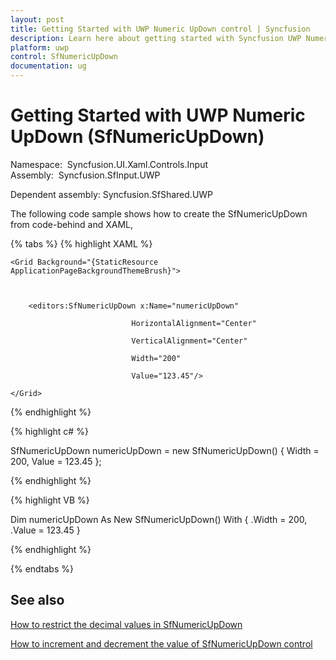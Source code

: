 ```yaml
---
layout: post
title: Getting Started with UWP Numeric UpDown control | Syncfusion
description: Learn here about getting started with Syncfusion UWP Numeric UpDown (SfNumericUpDown) control, its elements and more.
platform: uwp
control: SfNumericUpDown
documentation: ug
---
```


# Getting Started with UWP Numeric UpDown (SfNumericUpDown)

Namespace:  Syncfusion.UI.Xaml.Controls.Input
Assembly:  Syncfusion.SfInput.UWP

Dependent assembly: Syncfusion.SfShared.UWP

The following code sample shows how to create the SfNumericUpDown from code-behind and XAML,

{% tabs %}
{% highlight XAML %}

<Page xmlns:editors="using:Syncfusion.UI.Xaml.Controls.Input">



    <Grid Background="{StaticResource ApplicationPageBackgroundThemeBrush}">



        <editors:SfNumericUpDown x:Name="numericUpDown"

                               HorizontalAlignment="Center"

                               VerticalAlignment="Center"

                               Width="200" 

                               Value="123.45"/>

    </Grid>

</Page>

{% endhighlight %}

{% highlight  c# %}

 SfNumericUpDown numericUpDown = new SfNumericUpDown() { Width = 200, Value = 123.45 };

{% endhighlight %}

{% highlight  VB %}

Dim numericUpDown As New SfNumericUpDown() With {
	.Width = 200,
	.Value = 123.45
}

{% endhighlight %}

{% endtabs %}

## See also

[How to restrict the decimal values in SfNumericUpDown](https://www.syncfusion.com/kb/6508/how-to-restrict-the-decimal-values-in-sfnumericupdown)

[How to increment and decrement the value of SfNumericUpDown control](https://www.syncfusion.com/kb/6961/how-to-increment-and-decrement-the-value-of-sfnumericupdown-control)